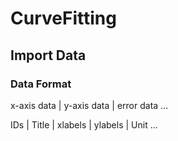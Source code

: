 # CurveFitting

## Import Data

### Data Format

x-axis data | y-axis data | error data
...

IDs | Title | xlabels | ylabels | Unit
...
